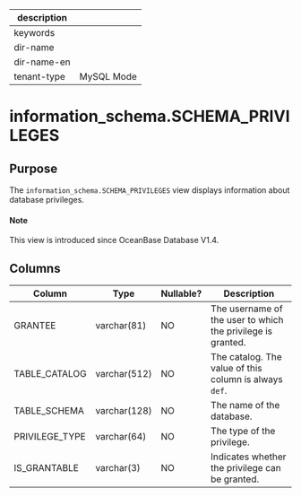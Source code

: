 | description ||
|---|---|
| keywords ||
| dir-name ||
| dir-name-en ||
| tenant-type | MySQL Mode |

# information_schema.SCHEMA_PRIVILEGES

## Purpose

The `information_schema.SCHEMA_PRIVILEGES` view displays information about database privileges.

<main id="notice" type='explain'>
  <h4>Note</h4>
  <p>This view is introduced since OceanBase Database V1.4. </p>
</main>

## Columns

| **Column** | **Type** | **Nullable?** | **Description** |
|----------------|---------------|----------------|----------|
| GRANTEE | varchar(81) | NO | The username of the user to which the privilege is granted. |
| TABLE_CATALOG | varchar(512) | NO | The catalog. The value of this column is always `def`. |
| TABLE_SCHEMA | varchar(128) | NO | The name of the database. |
| PRIVILEGE_TYPE | varchar(64) | NO | The type of the privilege. |
| IS_GRANTABLE | varchar(3) | NO | Indicates whether the privilege can be granted. |
